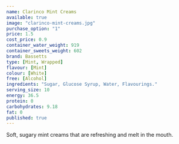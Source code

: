 ```yaml
---
name: Clarinco Mint Creams
available: true
image: "clarinco-mint-creams.jpg"
purchase_option: "1"
price: 1.5
cost_price: 0.9
container_water_weight: 919
container_sweets_weight: 602
brand: Bassetts
type: [Mint, Wrapped]
flavour: [Mint]
colour: [White]
free: [Alcohol]
ingredients: "Sugar, Glucose Syrup, Water, Flavourings."
serving_size: 10
energy: 36.5
protein: 0
carbohydrates: 9.18
fat: 0
published: true
---
```

Soft, sugary mint creams that are refreshing and melt in the mouth.